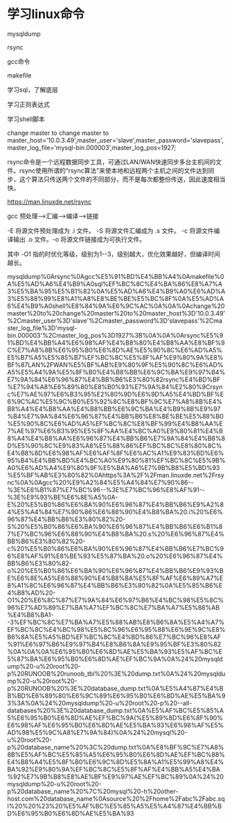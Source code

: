# 学习linux命令

mysqldump

rsync

gcc命令

makefile

学习sql，了解底层

学习正则表达式

学习shell脚本

change master to change master to master_host='10.0.3.49',master_user='slave',master_password='slavepass',master_log_file='mysql-bin.000003',master_log_pos=1927;

rsync命令是一个远程数据同步工具，可通过LAN/WAN快速同步多台主机间的文件。rsync使用所谓的“rsync算法”来使本地和远程两个主机之间的文件达到同步，这个算法只传送两个文件的不同部分，而不是每次都整份传送，因此速度相当快。

https://man.linuxde.net/rsync

gcc 预处理-->汇编-->编译-->链接

-E 将源文件预处理成为 .i 文件。 -S 将源文件汇编成为 .s 文件。 -c 将源文件编译输出 .o 文件。-o 将源文件链接成为可执行文件。

其中 -O1 指的时优化等级，级别为1--3，级别越大，优化效果越好，但编译时间越长。

mysqldump%0Arsync%0Agcc%E5%91%BD%E4%BB%A4%0Amakefile%0A%E5%AD%A6%E4%B9%A0sql%EF%BC%8C%E4%BA%86%E8%A7%A3%E5%BA%95%E5%B1%82%0A%E5%AD%A6%E4%B9%A0%E6%AD%A3%E5%88%99%E8%A1%A8%E8%BE%BE%E5%BC%8F%0A%E5%AD%A6%E4%B9%A0shell%E8%84%9A%E6%9C%AC%0A%0A%0Achange%20master%20to%20change%20master%20to%20master_host%3D'10.0.3.49'%2Cmaster_user%3D'slave'%2Cmaster_password%3D'slavepass'%2Cmaster_log_file%3D'mysql-bin.000003'%2Cmaster_log_pos%3D1927%3B%0A%0A%0Arsync%E5%91%BD%E4%BB%A4%E6%98%AF%E4%B8%80%E4%B8%AA%E8%BF%9C%E7%A8%8B%E6%95%B0%E6%8D%AE%E5%90%8C%E6%AD%A5%E5%B7%A5%E5%85%B7%EF%BC%8C%E5%8F%AF%E9%80%9A%E8%BF%87LAN%2FWAN%E5%BF%AB%E9%80%9F%E5%90%8C%E6%AD%A5%E5%A4%9A%E5%8F%B0%E4%B8%BB%E6%9C%BA%E9%97%B4%E7%9A%84%E6%96%87%E4%BB%B6%E3%80%82rsync%E4%BD%BF%E7%94%A8%E6%89%80%E8%B0%93%E7%9A%84%E2%80%9Crsync%E7%AE%97%E6%B3%95%E2%80%9D%E6%9D%A5%E4%BD%BF%E6%9C%AC%E5%9C%B0%E5%92%8C%E8%BF%9C%E7%A8%8B%E4%B8%A4%E4%B8%AA%E4%B8%BB%E6%9C%BA%E4%B9%8B%E9%97%B4%E7%9A%84%E6%96%87%E4%BB%B6%E8%BE%BE%E5%88%B0%E5%90%8C%E6%AD%A5%EF%BC%8C%E8%BF%99%E4%B8%AA%E7%AE%97%E6%B3%95%E5%8F%AA%E4%BC%A0%E9%80%81%E4%B8%A4%E4%B8%AA%E6%96%87%E4%BB%B6%E7%9A%84%E4%B8%8D%E5%90%8C%E9%83%A8%E5%88%86%EF%BC%8C%E8%80%8C%E4%B8%8D%E6%98%AF%E6%AF%8F%E6%AC%A1%E9%83%BD%E6%95%B4%E4%BB%BD%E4%BC%A0%E9%80%81%EF%BC%8C%E5%9B%A0%E6%AD%A4%E9%80%9F%E5%BA%A6%E7%9B%B8%E5%BD%93%E5%BF%AB%E3%80%82%0Ahttps%3A%2F%2Fman.linuxde.net%2Frsync%0A%0Agcc%20%E9%A2%84%E5%A4%84%E7%90%86--%3E%E6%B1%87%E7%BC%96--%3E%E7%BC%96%E8%AF%91--%3E%E9%93%BE%E6%8E%A5%0A-E%20%E5%B0%86%E6%BA%90%E6%96%87%E4%BB%B6%E9%A2%84%E5%A4%84%E7%90%86%E6%88%90%E4%B8%BA%20.i%20%E6%96%87%E4%BB%B6%E3%80%82%20-S%20%E5%B0%86%E6%BA%90%E6%96%87%E4%BB%B6%E6%B1%87%E7%BC%96%E6%88%90%E4%B8%BA%20.s%20%E6%96%87%E4%BB%B6%E3%80%82%20-c%20%E5%B0%86%E6%BA%90%E6%96%87%E4%BB%B6%E7%BC%96%E8%AF%91%E8%BE%93%E5%87%BA%20.o%20%E6%96%87%E4%BB%B6%E3%80%82-o%20%E5%B0%86%E6%BA%90%E6%96%87%E4%BB%B6%E9%93%BE%E6%8E%A5%E6%88%90%E4%B8%BA%E5%8F%AF%E6%89%A7%E8%A1%8C%E6%96%87%E4%BB%B6%E3%80%82%0A%E5%85%B6%E4%B8%AD%20-O1%20%E6%8C%87%E7%9A%84%E6%97%B6%E4%BC%98%E5%8C%96%E7%AD%89%E7%BA%A7%EF%BC%8C%E7%BA%A7%E5%88%AB%E4%B8%BA1--3%EF%BC%8C%E7%BA%A7%E5%88%AB%E8%B6%8A%E5%A4%A7%EF%BC%8C%E4%BC%98%E5%8C%96%E6%95%88%E6%9E%9C%E8%B6%8A%E5%A5%BD%EF%BC%8C%E4%BD%86%E7%BC%96%E8%AF%91%E6%97%B6%E9%97%B4%E8%B6%8A%E9%95%BF%E3%80%82%0A%0A%0A%E6%95%B0%E6%8D%AE%E5%BA%93%E5%AF%BC%E5%87%BA%E6%95%B0%E6%8D%AE%EF%BC%9A%0A%24%20mysqldump%20-u%20root%20-p%20RUNOOB%20runoob_tbl%20%3E%20dump.txt%0A%24%20mysqldump%20-u%20root%20-p%20RUNOOB%20%3E%20database_dump.txt%0A%E5%A4%87%E4%BB%BD%E6%89%80%E6%9C%89%E6%95%B0%E6%8D%AE%E5%BA%93%3A%0A%24%20mysqldump%20-u%20root%20-p%20--all-databases%20%3E%20database_dump.txt%0A%E5%AF%BC%E5%85%A5%E6%95%B0%E6%8D%AE%EF%BC%9A(%E5%89%8D%E6%8F%90%E6%98%AF%E6%95%B0%E6%8D%AE%E5%BA%93%E6%98%AF%E5%AD%98%E5%9C%A8%E7%9A%84)%0A%24%20mysql%20-u%20root%20-p%20database_name%20%3C%20dump.txt%0A%E8%BF%9C%E7%A8%8B%E5%AF%BC%E5%85%A5%E6%95%B0%E6%8D%AE%EF%BC%88%E4%B8%A4%E5%8F%B0%E6%9C%8D%E5%8A%A1%E5%99%A8%E4%BA%92%E9%80%9A%EF%BC%8C%E5%8F%AF%E4%BB%A5%E4%BA%92%E7%9B%B8%E8%AE%BF%E9%97%AE%EF%BC%89%0A%24%20mysqldump%20-u%20root%20-p%20database_name%20%7C%20mysql%20-h%20other-host.com%20database_name%0Asource%20%2Fhome%2Fabc%2Fabc.sql%20%20%23%20%E5%AF%BC%E5%85%A5%E5%A4%87%E4%BB%BD%E6%95%B0%E6%8D%AE%E5%BA%93
